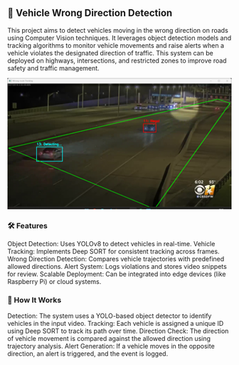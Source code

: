 ## 🚗  Vehicle Wrong Direction Detection
This project aims to detect vehicles moving in the wrong direction on roads using Computer Vision techniques. It leverages object detection models and tracking algorithms to monitor vehicle movements and raise alerts when a vehicle violates the designated direction of traffic. This system can be deployed on highways, intersections, and restricted zones to improve road safety and traffic management.

![](https://github.com/Kevinjoythomas/Vehicle-Wrong-Direction-Detection/blob/main/img.png)
### 🛠️ Features
Object Detection: Uses YOLOv8 to detect vehicles in real-time.
Vehicle Tracking: Implements Deep SORT for consistent tracking across frames.
Wrong Direction Detection: Compares vehicle trajectories with predefined allowed directions.
Alert System: Logs violations and stores video snippets for review.
Scalable Deployment: Can be integrated into edge devices (like Raspberry Pi) or cloud systems.

### 🚀 How It Works
Detection: The system uses a YOLO-based object detector to identify vehicles in the input video.
Tracking: Each vehicle is assigned a unique ID using Deep SORT to track its path over time.
Direction Check: The direction of vehicle movement is compared against the allowed direction using trajectory analysis.
Alert Generation: If a vehicle moves in the opposite direction, an alert is triggered, and the event is logged.

